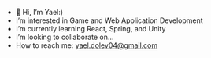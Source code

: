 - 👋 Hi, I’m Yael:)
-  I’m interested in Game and Web Application Development
-  I’m currently learning React, Spring, and Unity
-  I’m looking to collaborate on...
-  How to reach me: yael.dolev04@gmail.com

